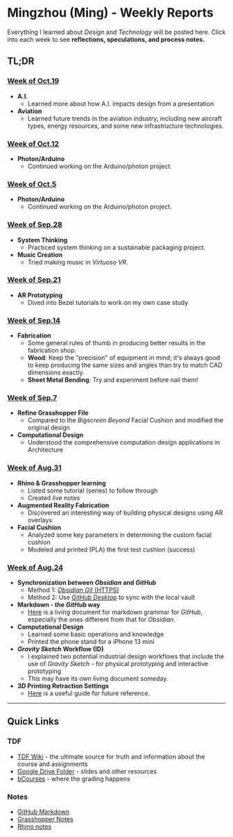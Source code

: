 # Mingzhou (Ming) - Weekly Reports
Everything I learned about *Design* and *Technology* will be posted here. Click into each week to see **reflections, speculations, and process notes.** 

## TL;DR
### [Week of Oct.19](weekly-reports/2023_10_19_ProgressReport.md)
- **A.I.**
	- Learned more about how A.I. impacts design from a presentation
- **Aviation**
	- Learned future trends in the aviation industry, including new aircraft types, energy resources, and some new infrastructure technologies. 

### [Week of Oct.12](weekly-reports/2023_10_12_ProgressReport.md)
- **Photon/Arduino**
	- Continued working on the Arduino/photon project. 

### [Week of Oct.5](weekly-reports/2023_10_05_ProgressReport.md)
- **Photon/Arduino**
	- Continued working on the Arduino/photon project. 

### [Week of Sep.28](weekly-reports/2023_09_28_ProgressReport.md)
- **System Thinking**
	- Practiced system thinking on a sustainable packaging project. 
- **Music Creation**
	- Tried making music in *Virtuoso VR*. 

### [Week of Sep.21](weekly-reports/2023_09_21_ProgressReport.md)
- **AR Prototyping**
	- Dived into Bezel tutorials to work on my own case study
### [Week of Sep.14](weekly-reports/2023_09_14_ProgressReport.md)
- **Fabrication**
	- Some general rules of thumb in producing better results in the fabrication shop. 
	- **Wood**: Keep the "precision" of equipment in mind; it's always good to keep producing the same sizes and angles than try to match CAD dimensions exactly. 
	- **Sheet Metal Bending**: Try and experiment before nail them! 

### [Week of Sep.7](weekly-reports/2023_09_07_ProgressReport.md)
- **Refine Grasshopper File**
	- Compared to the *Bigscreen Beyond* Facial Cushion and modified the original design
- **Computational Design**
	- Understood the comprehensive computation design applications in Architecture 

### [Week of Aug.31](weekly-reports/2023_08_31_ProgressReport.md)
- **Rhino & Grasshopper learning**
	- Listed some tutorial (series) to follow through
	- Created live notes
- **Augmented Reality Fabrication**
	- Discovered an interesting way of building physical designs using AR overlays
- **Facial Cushion**
	- Analyzed some key parameters in determining the custom facial cushion 
	- Modeled and printed (PLA) the first test cushion (success) 

### [Week of Aug.24](weekly-reports/2023_08_24_ProgressReport.md)
- **Synchronization between *Obsidian* and *GitHub***
	- Method 1: [*Obsidian Git* (HTTPS)](https://linked-blog-starter.vercel.app/connect-obsidian-vault-with-github)
	- Method 2: Use [*GitHub Desktop*](https://desktop.github.com) to sync with the local vault
- **Markdown - the *GitHub* way**
	- [Here](resources/_GitHub_Favored_Markdown.md) is a living document for markdown grammar for *GitHub*, especially the ones different from that for *Obsidian*. 
- **Computational Design**
	- Learned some basic operations and knowledge
	- Printed the phone stand for a iPhone 13 mini
- ***Gravity Sketch* Workflow (ID)**
	- I explained two potential industrial design workflows that include the use of *Gravity Sketch* - for physical prototyping and interactive prototyping
	- This may have its own living document someday. 
- **3D Printing Retraction Settings**
	- [Here](https://all3dp.com/2/ender-3-pro-v2-retraction-settings-all-you-need-to-know/#:~:text=But%2C%20more%20importantly%2C%20too%20high,or%20even%20break%20mid%2Dprint.) is a useful guide for future reference. 




--- 
## Quick Links

### TDF
- [TDF Wiki](https://github.com/Berkeley-MDes/desinv-202/wiki) - the ultimate source for truth and information about the course and assignments
- [Google Drive Folder](https://drive.google.com/drive/folders/1OjFgu4llHn-2WayQFVWRKFyOkQ_WaQRx?usp=drive_link) - slides and other resources
- [bCourses](https://bcourses.berkeley.edu/courses/1528355) - where the grading happens

### Notes
- [GitHub Markdown](projects/documents/_GitHub_Favored_Markdown.md) 
- [Grasshopper Notes](projects/documents/Grasshopper.md) 
- [Rhino notes](projects/documents/Rhino.md) 


